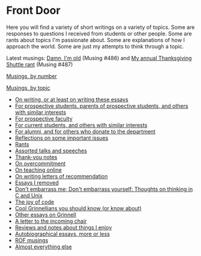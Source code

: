 Front Door
==========

Here you will find a variety of short writings on a variety of topics.
Some are responses to questions I received from students or other people.
Some are rants about topics I'm passionate about.  Some are explanations
of how I approach the world.  Some are just my attempts to think through
a topic.

Latest musings:
[Damn, I'm old](damn-im-old-2017-11-13) (Musing #486)
and
[My annual Thanksgiving Shuttle rant](thanksgiving-shuttle-rant) (Musing #487)

[Musings, by number](index-by-number) 

[Musings, by topic](index-by-topic)

* [On writing, or at least on writing these essays](index-on-writing)
* [For prospective students, parents of prospective students, and others with similar interests](index-prospective-students)
* [For prospective faculty](index-prospective-faculty)
* [For current students, and others with similar interests](index-current-students)
* [For alumni, and for others who donate to the department](index-alumni)
* [Reflections on some important issues](index-important-issues)
* [Rants](index-rants)
* [Assorted talks and speeches](index-talks-speeches)
* [Thank-you notes](index-thank-you)
* [On overcommitment](index-overcommitment)
* [On teaching online](index-teaching-online)
* [On writing letters of recommendation](index-recommendations)
* [Essays I removed](index-removed)
* [Don't embarrass me; Don't embarrass yourself: Thoughts on thinking in C and Unix](index-cnix)
* [The joy of code](index-joc)
* [Cool Grinnellians you should know (or know about)](index-grinnellians)
* [Other essays on Grinnell](index-grinnell)
* [A letter to the incoming chair](index-incoming-chair)
* [Reviews and notes about things I enjoy](index-reviews)
* [Autobiographical essays, more or less](index-autobiographical)
* [ROF musings](index-rof)
* [Almost everything else](index-misc)

